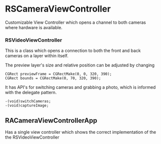 RSCameraViewController
======================

Customizable View Controller which opens a channel to both cameras where hardware is available.

### RSVideoViewController

This is a class which opens a connection to both the front and back cameras on a layer within itself.

The preview layer's size and relative position can be adjusted by changing

	CGRect previewFrame = CGRectMake(0, 0, 320, 390);
	CGRect bounds = CGRectMake(0, 70, 320, 390);
    
It has API's for switching cameras and grabbing a photo, which is informed with the delegate pattern.

	-(void)switchCameras;
	-(void)captureImage;
	
	
## RACameraViewControllerApp

Has a single view controller which shows the correct implementation of the the RSVideoViewController